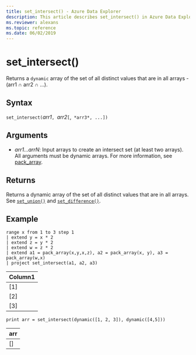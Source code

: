 ```yaml
---
title: set_intersect() - Azure Data Explorer
description: This article describes set_intersect() in Azure Data Explorer.
ms.reviewer: alexans
ms.topic: reference
ms.date: 06/02/2019
---
```

# set_intersect()

Returns a `dynamic` array of the set of all distinct values that are in all arrays - (arr1 ∩ arr2 ∩ ...).

## Syntax

`set_intersect(`*arr1*`, `*arr2*`[`,` *arr3*, ...])`

## Arguments

* *arr1...arrN*: Input arrays to create an intersect set (at least two arrays). All arguments must be dynamic arrays. For more information, see [pack_array](packarrayfunction.md). 

## Returns

Returns a dynamic array of the set of all distinct values that are in all arrays. See [`set_union()`](setunionfunction.md) and [`set_difference()`](setdifferencefunction.md).

## Example

<!-- csl: https://help.kusto.windows.net/Samples -->
```kusto
range x from 1 to 3 step 1
| extend y = x * 2
| extend z = y * 2
| extend w = z * 2
| extend a1 = pack_array(x,y,x,z), a2 = pack_array(x, y), a3 = pack_array(w,x)
| project set_intersect(a1, a2, a3)
```

|Column1|
|---|
|[1]|
|[2]|
|[3]|

<!-- csl: https://help.kusto.windows.net/Samples -->
```kusto
print arr = set_intersect(dynamic([1, 2, 3]), dynamic([4,5]))
```

|arr|
|---|
|[]|
